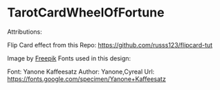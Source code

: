# TarotCardWheelOfFortune

Attributions:


Flip Card effect from this Repo: https://github.com/russs123/flipcard-tut


Image by <a href="https://www.freepik.com/free-vector/hand-drawn-tarot-cards-illustration_38532344.htm#query=card%20game%20template&position=22&from_view=search&track=robertav1_2_sidr">Freepik</a>
Fonts used in this design:

Font: Yanone Kaffeesatz
Author: Yanone,Cyreal
Url: https://fonts.google.com/specimen/Yanone+Kaffeesatz
